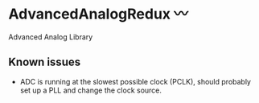 # AdvancedAnalogRedux 〰
Advanced Analog Library

## Known issues

* ADC is running at the slowest possible clock (PCLK), should probably set up a PLL and change the clock source.
